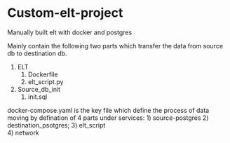 # Custom-elt-project
Manually built elt with docker and postgres

Mainly contain the following two parts which transfer the data from source db to destination db.
1. ELT
   1) Dockerfile
   2) elt_script.py
2. Source_db_init
    1) init.sql 

docker-compose.yaml is the key file which define the process of data moving by defination of 4 parts under services: 
    1) source-postgres 
    2) destination_psotgres; 
    3) elt_script  
    4) network 

